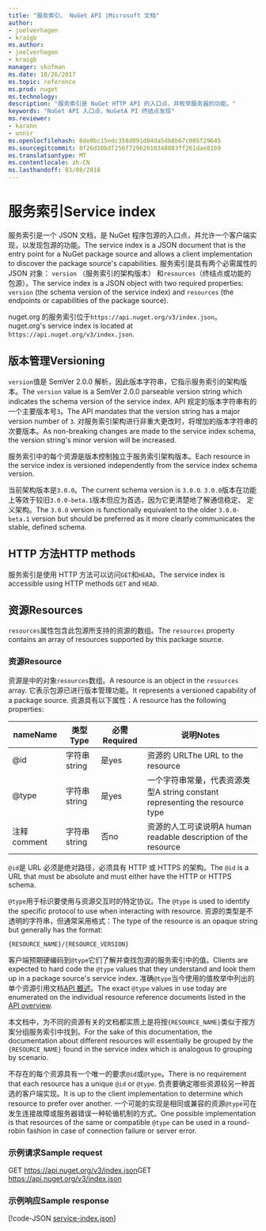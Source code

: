 ```yaml
---
title: "服务索引、 NuGet API |Microsoft 文档"
author:
- joelverhagen
- kraigb
ms.author:
- joelverhagen
- kraigb
manager: skofman
ms.date: 10/26/2017
ms.topic: reference
ms.prod: nuget
ms.technology: 
description: "服务索引是 NuGet HTTP API 的入口点，并枚举服务器的功能。"
keywords: "NuGet API 入口点，NuGetA PI 终结点发现"
ms.reviewer:
- karann
- unnir
ms.openlocfilehash: 8de0bc15edc358d091d84da54b8b67c085f29645
ms.sourcegitcommit: 8f26d10bdf256f72962010348083ff261dae81b9
ms.translationtype: MT
ms.contentlocale: zh-CN
ms.lasthandoff: 03/08/2018
---
```

# <a name="service-index"></a><span data-ttu-id="59ab8-104">服务索引</span><span class="sxs-lookup"><span data-stu-id="59ab8-104">Service index</span></span>

<span data-ttu-id="59ab8-105">服务索引是一个 JSON 文档，是 NuGet 程序包源的入口点，并允许一个客户端实现，以发现包源的功能。</span><span class="sxs-lookup"><span data-stu-id="59ab8-105">The service index is a JSON document that is the entry point for a NuGet package source and allows a client implementation to discover the package source's capabilities.</span></span> <span data-ttu-id="59ab8-106">服务索引是具有两个必需属性的 JSON 对象： `version` （服务索引的架构版本） 和`resources`（终结点或功能的包源）。</span><span class="sxs-lookup"><span data-stu-id="59ab8-106">The service index is a JSON object with two required properties: `version` (the schema version of the service index) and `resources`  (the endpoints or capabilities of the package source).</span></span>

<span data-ttu-id="59ab8-107">nuget.org 的服务索引位于`https://api.nuget.org/v3/index.json`。</span><span class="sxs-lookup"><span data-stu-id="59ab8-107">nuget.org's service index is located at `https://api.nuget.org/v3/index.json`.</span></span>

## <a name="versioning"></a><span data-ttu-id="59ab8-108">版本管理</span><span class="sxs-lookup"><span data-stu-id="59ab8-108">Versioning</span></span>

<span data-ttu-id="59ab8-109">`version`值是 SemVer 2.0.0 解析，因此版本字符串，它指示服务索引的架构版本。</span><span class="sxs-lookup"><span data-stu-id="59ab8-109">The `version` value is a SemVer 2.0.0 parseable version string which indicates the schema version of the service index.</span></span> <span data-ttu-id="59ab8-110">API 规定的版本字符串有的一个主要版本号`3`。</span><span class="sxs-lookup"><span data-stu-id="59ab8-110">The API mandates that the version string has a major version number of `3`.</span></span> <span data-ttu-id="59ab8-111">对服务索引架构进行非重大更改时，将增加的版本字符串的次要版本。</span><span class="sxs-lookup"><span data-stu-id="59ab8-111">As non-breaking changes are made to the service index schema, the version string's minor version will be increased.</span></span>

<span data-ttu-id="59ab8-112">服务索引中的每个资源是版本控制独立于服务索引架构版本。</span><span class="sxs-lookup"><span data-stu-id="59ab8-112">Each resource in the service index is versioned independently from the service index schema version.</span></span>

<span data-ttu-id="59ab8-113">当前架构版本是`3.0.0`。</span><span class="sxs-lookup"><span data-stu-id="59ab8-113">The current schema version is `3.0.0`.</span></span> <span data-ttu-id="59ab8-114">`3.0.0`版本在功能上等效于较旧`3.0.0-beta.1`版本但应为首选，因为它更清楚地了解通信稳定、 定义架构。</span><span class="sxs-lookup"><span data-stu-id="59ab8-114">The `3.0.0` version is functionally equivalent to the older `3.0.0-beta.1` version but should be preferred as it more clearly communicates the stable, defined schema.</span></span>

## <a name="http-methods"></a><span data-ttu-id="59ab8-115">HTTP 方法</span><span class="sxs-lookup"><span data-stu-id="59ab8-115">HTTP methods</span></span>

<span data-ttu-id="59ab8-116">服务索引是使用 HTTP 方法可以访问`GET`和`HEAD`。</span><span class="sxs-lookup"><span data-stu-id="59ab8-116">The service index is accessible using HTTP methods `GET` and `HEAD`.</span></span>

## <a name="resources"></a><span data-ttu-id="59ab8-117">资源</span><span class="sxs-lookup"><span data-stu-id="59ab8-117">Resources</span></span>

<span data-ttu-id="59ab8-118">`resources`属性包含此包源所支持的资源的数组。</span><span class="sxs-lookup"><span data-stu-id="59ab8-118">The `resources` property contains an array of resources supported by this package source.</span></span>

### <a name="resource"></a><span data-ttu-id="59ab8-119">资源</span><span class="sxs-lookup"><span data-stu-id="59ab8-119">Resource</span></span>

<span data-ttu-id="59ab8-120">资源是中的对象`resources`数组。</span><span class="sxs-lookup"><span data-stu-id="59ab8-120">A resource is an object in the `resources` array.</span></span> <span data-ttu-id="59ab8-121">它表示包源已进行版本管理功能。</span><span class="sxs-lookup"><span data-stu-id="59ab8-121">It represents a versioned capability of a package source.</span></span> <span data-ttu-id="59ab8-122">资源具有以下属性：</span><span class="sxs-lookup"><span data-stu-id="59ab8-122">A resource has the following properties:</span></span>

<span data-ttu-id="59ab8-123">name</span><span class="sxs-lookup"><span data-stu-id="59ab8-123">Name</span></span>          | <span data-ttu-id="59ab8-124">类型</span><span class="sxs-lookup"><span data-stu-id="59ab8-124">Type</span></span>   | <span data-ttu-id="59ab8-125">必需</span><span class="sxs-lookup"><span data-stu-id="59ab8-125">Required</span></span> | <span data-ttu-id="59ab8-126">说明</span><span class="sxs-lookup"><span data-stu-id="59ab8-126">Notes</span></span>
------------- | ------ | -------- | -----
@id           | <span data-ttu-id="59ab8-127">字符串</span><span class="sxs-lookup"><span data-stu-id="59ab8-127">string</span></span> | <span data-ttu-id="59ab8-128">是</span><span class="sxs-lookup"><span data-stu-id="59ab8-128">yes</span></span>      | <span data-ttu-id="59ab8-129">资源的 URL</span><span class="sxs-lookup"><span data-stu-id="59ab8-129">The URL to the resource</span></span>
@type         | <span data-ttu-id="59ab8-130">字符串</span><span class="sxs-lookup"><span data-stu-id="59ab8-130">string</span></span> | <span data-ttu-id="59ab8-131">是</span><span class="sxs-lookup"><span data-stu-id="59ab8-131">yes</span></span>      | <span data-ttu-id="59ab8-132">一个字符串常量，代表资源类型</span><span class="sxs-lookup"><span data-stu-id="59ab8-132">A string constant representing the resource type</span></span>
<span data-ttu-id="59ab8-133">注释</span><span class="sxs-lookup"><span data-stu-id="59ab8-133">comment</span></span>       | <span data-ttu-id="59ab8-134">字符串</span><span class="sxs-lookup"><span data-stu-id="59ab8-134">string</span></span> | <span data-ttu-id="59ab8-135">否</span><span class="sxs-lookup"><span data-stu-id="59ab8-135">no</span></span>       | <span data-ttu-id="59ab8-136">资源的人工可读说明</span><span class="sxs-lookup"><span data-stu-id="59ab8-136">A human readable description of the resource</span></span>

<span data-ttu-id="59ab8-137">`@id`是 URL 必须是绝对路径，必须具有 HTTP 或 HTTPS 的架构。</span><span class="sxs-lookup"><span data-stu-id="59ab8-137">The `@id` is a URL that must be absolute and must either have the HTTP or HTTPS schema.</span></span>

<span data-ttu-id="59ab8-138">`@type`用于标识要使用与资源交互时的特定协议。</span><span class="sxs-lookup"><span data-stu-id="59ab8-138">The `@type` is used to identify the specific protocol to use when interacting with resource.</span></span> <span data-ttu-id="59ab8-139">资源的类型是不透明的字符串，但通常采用格式：</span><span class="sxs-lookup"><span data-stu-id="59ab8-139">The type of the resource is an opaque string but generally has the format:</span></span>

    {RESOURCE_NAME}/{RESOURCE_VERSION}

<span data-ttu-id="59ab8-140">客户端预期硬编码到`@type`它们了解并查找包源的服务索引中的值。</span><span class="sxs-lookup"><span data-stu-id="59ab8-140">Clients are expected to hard code the `@type` values that they understand and look them up in a package source's service index.</span></span> <span data-ttu-id="59ab8-141">准确`@type`当今使用的值枚举中列出的单个资源引用文档[API 概述](overview.md#resources-and-schema)。</span><span class="sxs-lookup"><span data-stu-id="59ab8-141">The exact `@type` values in use today are enumerated on the individual resource reference documents listed in the [API overview](overview.md#resources-and-schema).</span></span>

<span data-ttu-id="59ab8-142">本文档中，为不同的资源有关的文档都实质上是将按`{RESOURCE_NAME}`类似于按方案分组服务索引中找到。</span><span class="sxs-lookup"><span data-stu-id="59ab8-142">For the sake of this documentation, the documentation about different resources will essentially be grouped by the `{RESOURCE_NAME}` found in the service index which is analogous to grouping by scenario.</span></span> 

<span data-ttu-id="59ab8-143">不存在的每个资源具有一个唯一的要求`@id`或`@type`。</span><span class="sxs-lookup"><span data-stu-id="59ab8-143">There is no requirement that each resource has a unique `@id` or `@type`.</span></span> <span data-ttu-id="59ab8-144">负责要确定哪些资源较另一种首选的客户端实现。</span><span class="sxs-lookup"><span data-stu-id="59ab8-144">It is up to the client implementation to determine which resource to prefer over another.</span></span> <span data-ttu-id="59ab8-145">一个可能的实现是相同或兼容的资源`@type`可在发生连接故障或服务器错误一种轮循机制的方式。</span><span class="sxs-lookup"><span data-stu-id="59ab8-145">One possible implementation is that resources of the same or compatible `@type` can be used in a round-robin fashion in case of connection failure or server error.</span></span>

### <a name="sample-request"></a><span data-ttu-id="59ab8-146">示例请求</span><span class="sxs-lookup"><span data-stu-id="59ab8-146">Sample request</span></span>

<span data-ttu-id="59ab8-147">GET https://api.nuget.org/v3/index.json</span><span class="sxs-lookup"><span data-stu-id="59ab8-147">GET https://api.nuget.org/v3/index.json</span></span>

### <a name="sample-response"></a><span data-ttu-id="59ab8-148">示例响应</span><span class="sxs-lookup"><span data-stu-id="59ab8-148">Sample response</span></span>

[!code-JSON [service-index.json](./_data/service-index.json)]
